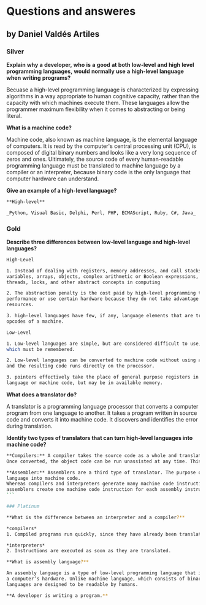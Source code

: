 
# Questions and answeres 
## by Daniel Valdés Artiles

### Silver

**Explain** **why** **a** **developer,** **who** **is** **a** **good** **at** **both** **low-level** **and** **high** **level**
**programming** **languages,** **would** **normally** **use** **a** **high-level** **language** **when** **writing** **programs?**

Becuase a high-level programming language is characterized by expressing algorithms in a way appropriate to
human cognitive capacity, rather than the capacity with which machines execute them. These languages ​​allow
the programmer maximum flexibility when it comes to abstracting or being literal.

**What is a machine code?**

Machine code, also known as machine language, is the elemental language of computers.
It is read by the computer's central processing unit (CPU), is composed of digital binary numbers and looks
like a very long sequence of zeros and ones. Ultimately, the source code of every human-readable programming 
language must be translated to machine language by a compiler or an interpreter,
because binary code is the only language that computer hardware can understand.

**Give an example of a high-level language?**

```sh
**High-level**
```
```sh
_Python, Visual Basic, Delphi, Perl, PHP, ECMAScript, Ruby, C#, Java_
```
### Gold

**Describe three differences between low-level language and high-level languages?**

```sh
High-Level
```
```sh
1. Instead of dealing with registers, memory addresses, and call stacks, high-level languages ​​deal with
variables, arrays, objects, complex arithmetic or Boolean expressions, subroutines and functions, loops,
threads, locks, and other abstract concepts in computing
```
```sh
2. The abstraction penalty is the cost paid by high-level programming techniques for not being able to optimize
performance or use certain hardware because they do not take advantage of certain low-level architectural
resources.
```
```sh
3. high-level languages ​​have few, if any, language elements that are translated directly into the native
opcodes of a machine.
```
```sh
Low-Level
```
```sh
1. Low-level languages are simple, but are considered difficult to use, due to the numerous technical details
which must be remembered.
```
```sh
2. Low-level languages can be converted to machine code without using a compiler or interpreter,
and the resulting code runs directly on the processor.
```
```sh
3. pointers effectively take the place of general purpose registers in low-level languages such as assembly
language or machine code, but may be in available memory.
```

**What does a translator do?**

A translator is a programming language processor that converts a computer program from one language
to another. It takes a program written in source code and converts it into machine code.
It discovers and identifies the error during translation.

**Identify two types of translators that can turn high-level languages into machine code?**

```sh
**Compilers:** A compiler takes the source code as a whole and translates it into machine code all in one go.
Once converted, the object code can be run unassisted at any time. This process is called compilation.
```
````sh
**Assembler:** Assemblers are a third type of translator. The purpose of an assembler is to translate assembly
language into machine code.
Whereas compilers and interpreters generate many machine code instructions for each high-level instruction,
assemblers create one machine code instruction for each assembly instruction.
```

### Platinum

**What is the difference between an interpreter and a compiler?**

*compilers*
1. Compiled programs run quickly, since they have already been translated.

*interpreters*
2. Instructions are executed as soon as they are translated.

**What is assembly language?**

An assembly language is a type of low-level programming language that is intended to communicate directly with
a computer’s hardware. Unlike machine language, which consists of binary and hexadecimal characters, assembly
languages are designed to be readable by humans.

**A developer is writing a program.**

